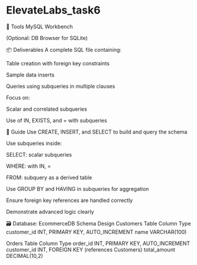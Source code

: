# ElevateLabs_task6
🧰 Tools MySQL Workbench

(Optional: DB Browser for SQLite)

📦 Deliverables A complete SQL file containing:

Table creation with foreign key constraints

Sample data inserts

Queries using subqueries in multiple clauses

Focus on:

Scalar and correlated subqueries

Use of IN, EXISTS, and = with subqueries

🧭 Guide Use CREATE, INSERT, and SELECT to build and query the schema

Use subqueries inside:

SELECT: scalar subqueries

WHERE: with IN, =

FROM: subquery as a derived table

Use GROUP BY and HAVING in subqueries for aggregation

Ensure foreign key references are handled correctly

Demonstrate advanced logic clearly

🗃 Database: EcommerceDB Schema Design Customers Table Column Type customer_id INT, PRIMARY KEY, AUTO_INCREMENT name VARCHAR(100)

Orders Table Column Type order_id INT, PRIMARY KEY, AUTO_INCREMENT customer_id INT, FOREIGN KEY (references Customers) total_amount DECIMAL(10,2)
